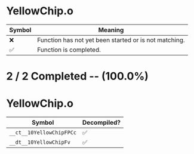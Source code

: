 # YellowChip.o
| Symbol | Meaning 
| ------------- | ------------- 
| :x: | Function has not yet been started or is not matching. 
| :white_check_mark: | Function is completed. 


# 2 / 2 Completed -- (100.0%)
# YellowChip.o
| Symbol | Decompiled? |
| ------------- | ------------- |
| `__ct__10YellowChipFPCc` | :white_check_mark: |
| `__dt__10YellowChipFv` | :white_check_mark: |
